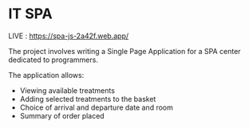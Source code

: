 # IT SPA

LIVE : https://spa-js-2a42f.web.app/

The project involves writing a Single Page Application for a SPA center dedicated to programmers.

The application allows:

- Viewing available treatments
- Adding selected treatments to the basket
- Choice of arrival and departure date and room
- Summary of order placed
